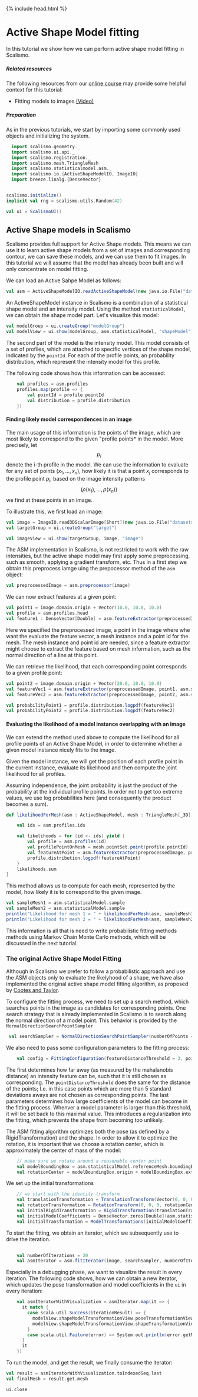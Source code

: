 {% include head.html %}

# Active Shape Model fitting

In this tutorial we show how we can perform active shape model fitting in Scalismo.

##### Related resources

The following resources from our [online course](https://www.futurelearn.com/courses/statistical-shape-modelling) may provide
some helpful context for this tutorial:

- Fitting models to images [(Video)](https://www.futurelearn.com/courses/statistical-shape-modelling/3/steps/250379)

##### Preparation

As in the previous tutorials, we start by importing some commonly used objects and initializing the system. 

```scala mdoc:silent
  import scalismo.geometry._
  import scalismo.ui.api._
  import scalismo.registration._
  import scalismo.mesh.TriangleMesh
  import scalismo.statisticalmodel.asm._
  import scalismo.io.{ActiveShapeModelIO, ImageIO}
  import breeze.linalg.{DenseVector}


scalismo.initialize()
implicit val rng = scalismo.utils.Random(42)

val ui = ScalismoUI()
```


## Active Shape models in Scalismo 

Scalismo provides full support for Active Shape models. This means we can use it to learn active shape models from 
a set of images and corresponding contour, we can save these models, and we can use them to fit images. In this tutorial
we will assume that the model has already been built and will only concentrate on model fitting. 


We can load an Active Sahpe Model as follows:

```scala mdoc:silent
val asm = ActiveShapeModelIO.readActiveShapeModel(new java.io.File("datasets/femur-asm.h5")).get
```

An ActiveShapeModel instance in Scalismo is a combination of a statistical shape model and an intensity model. 
Using the method ```statisticalModel```, we can obtain the shape model part. Let's visualize this model:

```scala mdoc:silent
val modelGroup = ui.createGroup("modelGroup") 
val modelView = ui.show(modelGroup, asm.statisticalModel, "shapeModel")
```

The second part of the model is the intensity model. This model consists of a set of profiles, 
which are attached to specific vertices of the shape model, indicated by the ```pointId```.
For each of the profile points, an probability distribution, which represent the intensity model for this profile.    

The following code shows how this information can be accessed:  
```scala mdoc:silent
    val profiles = asm.profiles
    profiles.map(profile => {
        val pointId = profile.pointId
        val distribution = profile.distribution
    })
```

#### Finding likely model correspondences in an image

The main usage of this information is the points of the image, which are most likely to correspond to the given "profile points* in the model. 
More precisely, let $$p_i$$ denote the i-th profile in the model. We can use the information to evaluate for any set of points
$(x_1, \ldots, x_n)$, how likely it is that a point $x_j$ corresponds to the profile point $p_i$, based on the image intensity patterns 
$$(\rho(x_1), \ldots, \rho(x_n))$$ we find at these points in an image.  

To illustrate this, we first load an image: 

```scala mdoc:silent
val image = ImageIO.read3DScalarImage[Short](new java.io.File("datasets/femur-image.nii")).get.map(_.toFloat)
val targetGroup = ui.createGroup("target")

val imageView = ui.show(targetGroup, image, "image")
```

The ASM implementation in Scalismo, is not restricted to work with the raw intensities, but the active shape model may first apply some preprocessing, 
 such as smooth, applying a gradient transform, etc.  Thus in a first step we obtain this preprocess iamge uing the prepocessor method of the ```asm``` object:

```scala mdoc:silent
val preprocessedImage = asm.preprocessor(image)
```

We can now extract features at a given point:
```scala mdoc:silent
val point1 = image.domain.origin + Vector(10.0, 10.0, 10.0)
val profile = asm.profiles.head
val feature1 : DenseVector[Double] = asm.featureExtractor(preprocessedImage, point1, asm.statisticalModel.mean, profile.pointId).get
```
Here we specified the preprocessed image, a point in the image where whe want the evaluate the feature vector, a mesh instance and a point id for the mesh. 
The mesh instance and point id are needed, since a feature extractor might choose to extract the feature based on mesh information, such as the normal direction 
of a line at this point. 

We can retrieve the likelihood, that each corresponding point corresponds to a given profile point:

```scala mdoc:silent
val point2 = image.domain.origin + Vector(20.0, 10.0, 10.0)
val featureVec1 = asm.featureExtractor(preprocessedImage, point1, asm.statisticalModel.mean, profile.pointId).get
val featureVec2 = asm.featureExtractor(preprocessedImage, point2, asm.statisticalModel.mean, profile.pointId).get

val probabilityPoint1 = profile.distribution.logpdf(featureVec1)
val probabilityPoint2 = profile.distribution.logpdf(featureVec2)
```

#### Evaluating the likelihood of a model instance overlapping with an image

We can extend the method used above to compute the likelihood for all profile points of an Active Shape Model, 
in order to determine whether a given model instance nicely fits to the image. 

Given the model instance, we will get the position of each profile point in the current instance, 
evaluate its likelihood and then compute the joint likelihood for all profiles.

Assuming independence, the joint probability is just the product of the probability at the individual profile points.
In order not to get too extreme values, we use log probabilities here (and consequently the product becomes a sum).

```scala mdoc:silent
def likelihoodForMesh(asm : ActiveShapeModel, mesh : TriangleMesh[_3D], preprocessedImage: PreprocessedImage) : Double = {

    val ids = asm.profiles.ids

    val likelihoods = for (id <- ids) yield {
        val profile = asm.profiles(id)
        val profilePointOnMesh = mesh.pointSet.point(profile.pointId)
        val featureAtPoint = asm.featureExtractor(preprocessedImage, profilePointOnMesh, mesh, profile.pointId).get
        profile.distribution.logpdf(featureAtPoint)
    }
    likelihoods.sum
}
```

This method allows us to compute for each mesh, represented by the model, how likely it is to correspond
to the given image.  
```scala mdoc:silent
val sampleMesh1 = asm.statisticalModel.sample 
val sampleMesh2 = asm.statisticalModel.sample
println("Likelihood for mesh 1 = " + likelihoodForMesh(asm, sampleMesh1, preprocessedImage))
println("Likelihood for mesh 2 = " + likelihoodForMesh(asm, sampleMesh2, preprocessedImage))
```
This information is all that is need to write probabilistic fitting methods methods using Markov Chain Monte Carlo
methods, which will be discussed in the next tutorial. 

### The original Active Shape Model Fitting

Although in Scalismo we prefer to follow a probabilistic approach and use the ASM objects 
only to evaluate the likelyhood of a shape, 
we have also implemented the original active shape model fitting algorithm, as proposed by [Cootes and Taylor](http://citeseerx.ist.psu.edu/viewdoc/download?doi=10.1.1.141.3089&rep=rep1&type=pdf).

To configure the fitting process, we need to set up a search method, which searches points in the image as candidates
for corresponding points. One search strategy that is already implemented in Scalismo is to search along
the normal direction of a model point. This behavior is provided by the ```NormalDirectionSearchPointSampler``` 
```scala mdoc:silent
 val searchSampler = NormalDirectionSearchPointSampler(numberOfPoints = 100, searchDistance = 3)
```

We also need to pass some configuration parameters to the fitting process:
```scala mdoc:silent
    val config = FittingConfiguration(featureDistanceThreshold = 3, pointDistanceThreshold = 5, modelCoefficientBounds = 3)
```
The first determines how far away (as measured by the mahalanobis distance) an intensity feature can be, such that it is still 
chosen as corresponding. The ```pointDistanceThreshold``` does the same for the distance of the points; I.e. in this  case points which are 
more than 5 standard deviations aways are not chosen as corresponding points. The last parameters determines how 
large coefficients of the model can become in the fitting process. Whenver a model parameter is larger than this threshold, 
it will be set back to this maximal value. This introduces a regularization into the fitting, which prevents the shape
from becoming too unlikely. 
 
The ASM fitting algorithm optimizes both the pose (as defined by a RigidTransformation) and the shape. 
In order to allow it to optimize the rotation, it is important that we choose a rotation center, which is approximately
the center of mass of the model: 
```scala mdoc:silent
    // make sure we rotate around a reasonable center point
    val modelBoundingBox = asm.statisticalModel.referenceMesh.boundingBox
    val rotationCenter = modelBoundingBox.origin + modelBoundingBox.extent * 0.5    
```

We set up the initial transformations
```scala mdoc:silent
    // we start with the identity transform
    val translationTransformation = TranslationTransform(Vector(0, 0, 0))
    val rotationTransformation = RotationTransform(0, 0, 0, rotationCenter)
    val initialRigidTransformation = RigidTransformation(translationTransformation, rotationTransformation)
    val initialModelCoefficients = DenseVector.zeros[Double](asm.statisticalModel.rank)
    val initialTransformation = ModelTransformations(initialModelCoefficients, initialRigidTransformation)
```

To start the fitting, we obtain an iterator, which we subsequently use to drive the iteration. 
```scala mdoc:silent
 
    val numberOfIterations = 20
    val asmIterator = asm.fitIterator(image, searchSampler, numberOfIterations, config, initialTransformation)
```

Especially in a debugging phase, we want to visualize the result in every iteration. The following code shows, 
how we can obtain a new iterator, which updates the pose transformation and model coefficients in the ```ui```
in every iteration:
```scala mdoc:silent
    val asmIteratorWithVisualization = asmIterator.map(it => {
      it match {
        case scala.util.Success(iterationResult) => {
          modelView.shapeModelTransformationView.poseTransformationView.transformation = iterationResult.transformations.rigidTransform
          modelView.shapeModelTransformationView.shapeTransformationView.coefficients = iterationResult.transformations.coefficients
        }
        case scala.util.Failure(error) => System.out.println(error.getMessage)
      }
      it
    })   
```
 
To run the model, and get the result, we finally consume the iterator:
```scala mdoc:silent
val result = asmIteratorWithVisualization.toIndexedSeq.last
val finalMesh = result.get.mesh
``` 


```scala mdoc:invisible
ui.close
```